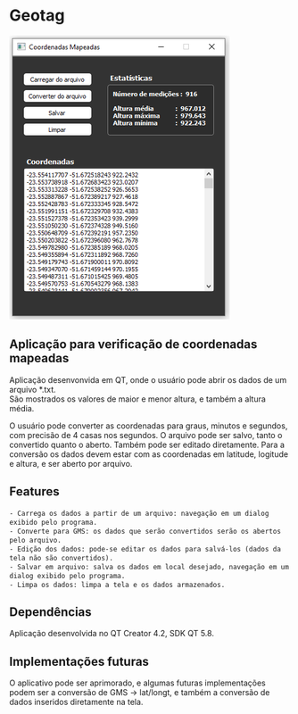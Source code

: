 # Geotag

![](https://github.com/diogo0001/geotag/blob/master/app_ui.PNG)

## Aplicação para verificação de coordenadas mapeadas

Aplicação desenvonvida em QT, onde o usuário pode abrir os dados de um arquivo *.txt.  
São mostrados os valores de maior e menor altura, e também a altura média.

O usuário pode converter as coordenadas para graus, minutos e segundos, com precisão de 4 casas nos segundos.
O arquivo pode ser salvo, tanto o convertido quanto o aberto. Também pode ser editado diretamente.
Para a conversão os dados devem estar com as coordenadas em latitude, logitude e altura, e ser aberto por arquivo.

## Features
  
    - Carrega os dados a partir de um arquivo: navegação em um dialog exibido pelo programa.
    - Converte para GMS: os dados que serão convertidos serão os abertos pelo arquivo.
    - Edição dos dados: pode-se editar os dados para salvá-los (dados da tela não são convertidos).
    - Salvar em arquivo: salva os dados em local desejado, navegação em um dialog exibido pelo programa.
    - Limpa os dados: limpa a tela e os dados armazenados.
    
## Dependências

  Aplicação desenvolvida no QT Creator 4.2, SDK QT 5.8.
  
## Implementações futuras

O aplicativo pode ser aprimorado, e algumas futuras implementações podem ser a conversão de GMS -> lat/longt, 
e também a conversão de dados inseridos diretamente na tela. 

